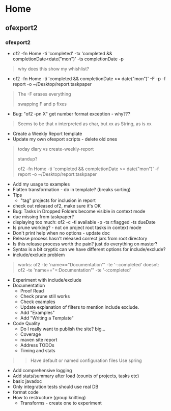 # Home

## ofexport2

### ofexport2

- of2 -fn Home -ti 'completed'  -tx 'completed && completionDate<date("mon")' -ts completionDate -p

> why does this show my whishlist?

- of2 -fn Home -ti 'completed && completionDate >= date("mon")' -F -p -f report -o ~/Desktop/report.taskpaper

> The -F erases everything
> 
> swapping F and p fixes

- Bug: "of2  -pn X" get number format exception - why???

> Seems to be that x interpreted as char, but xx as String, as is xx

- Create a Weekly Report template
- Update my own ofexport scripts - delete old ones

> today
> diary vs create-weekly-report
> 
> standup?
> 
> of2 -fn Home -ti 'completed && completionDate >= date("mon")' -f report -o ~/Desktop/report.taskpaper

- Add my usage to examples
- Flatten transformation - do in template? (breaks sorting)
- Tips
  - "tag" projects for inclusion in report
- check out released of2, make sure it's OK
- Bug: Tasks in Dropped Folders become visible in context mode
- due missing from taskpaper?
- displaying too much: of2 -c -ti available -p -ts r:flagged -ts dueDate
- Is prune working? - not on project root tasks in context mode
- Don't print help when no options - update doc
- Release process hasn't released correct jars from root directory
- Is this release process worth the pain? just do everything on master?
- Syntax is a bit cryptic can we have different options for include/exclude?
- include/exclude problem

> works: of2 -te 'name=="Documentation"' -te '-:completed'
> doesnt: of2 -te 'name=="+:Documentation"' -te '-:completed'

- Experiment with include/exclude
- Documentation
  - Proof Read
  - Check prune still works
  - Check examples
  - Update explanation of filters to mention include exclude.
  - Add "Examples"
  - Add "Writing a Template"
- Code Quality 
  - Do I really want to publish the site? big...
  - Coverage
  - maven site report
  - Address TODOs
  - Timing and stats

> > Have default or named configuration files
> > Use spring

  - Add comprehensive logging
  - Add stats/summary after load (counts of projects, tasks etc)
  - basic javadoc
  - Only integration tests should use real DB
  - format code
- How to restructure (group knitting)
  - Transforms - create one to experiment


